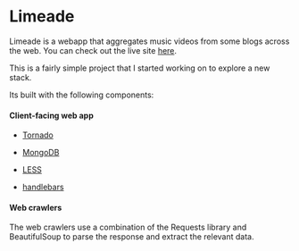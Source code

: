 Limeade
=======

Limeade is a webapp that aggregates music videos from some blogs across the web. You can check out the live site [here](http://limeade.co/).

This is a fairly simple project that I started working on to explore a new stack.

Its built with the following components:

#### Client-facing web app

* [Tornado](http://www.tornadoweb.org/en/stable/)

* [MongoDB](http://www.mongodb.org/)

* [LESS](http://lesscss.org/)

* [handlebars](http://handlebarsjs.com/)

#### Web crawlers

The web crawlers use a combination of the Requests library and BeautifulSoup to parse the response and extract the relevant data.


